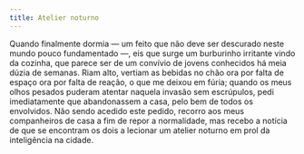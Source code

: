 ```yaml
---
title: Atelier noturno
---
```


Quando finalmente dormia — um feito que não deve ser descurado neste mundo pouco fundamentado —, eis que surge um burburinho irritante vindo da cozinha, que parece ser de um convívio de jovens conhecidos há meia dúzia de semanas. Riam alto, vertiam as bebidas no chão ora por falta de espaço ora por falta de reação, o que me deixou em fúria; quando os meus olhos pesados puderam atentar naquela invasão sem escrúpulos, pedi imediatamente que abandonassem a casa, pelo bem de todos os envolvidos. Não sendo acedido este pedido, recorro aos meus companheiros de casa a fim de repor a normalidade, mas recebo a notícia de que se encontram os dois a lecionar um atelier noturno em prol da inteligência na cidade.
